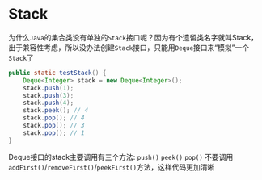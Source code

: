 # Stack

为什么`Java`的集合类没有单独的`Stack`接口呢？因为有个遗留类名字就叫Stack，出于兼容性考虑，所以没办法创建`Stack`接口，只能用`Deque`接口来“模拟”一个`Stack`了
```java
public static testStack() {
    Deque<Integer> stack = new Deque<Integer>();
    stack.push(1);
    stack.push(3);
    stack.push(4);
    stack.peek(); // 4
    stack.pop(); // 4
    stack.pop(); // 3
    stack.pop(); // 1
}
```
Deque接口的stack主要调用有三个方法: `push()` `peek()` `pop()` 
不要调用`addFirst()`/`removeFirst()`/`peekFirst()`方法，这样代码更加清晰

